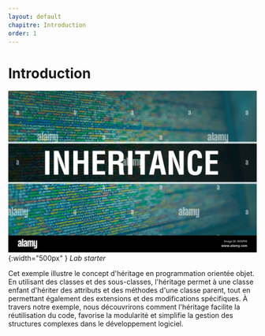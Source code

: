 ```yaml
---
layout: default
chapitre: Introduction
order: 1
---
```


# Introduction
![Introduction](./images/heritage.jpg){:width="500px" }
*Lab starter*

<!-- note -->
Cet exemple illustre le concept d'héritage en programmation orientée objet. En utilisant des classes et des sous-classes, l'héritage permet à une classe enfant d'hériter des attributs et des méthodes d'une classe parent, tout en permettant également des extensions et des modifications spécifiques. À travers notre exemple, nous découvrirons comment l'héritage facilite la réutilisation du code, favorise la modularité et simplifie la gestion des structures complexes dans le développement logiciel.

<!-- new slide -->